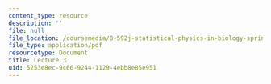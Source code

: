 ```yaml
---
content_type: resource
description: ''
file: null
file_location: /coursemedia/8-592j-statistical-physics-in-biology-spring-2011/5253e8ec9c66924411294ebb8e85e951_MIT8_592JS11_lec3.pdf
file_type: application/pdf
resourcetype: Document
title: Lecture 3
uid: 5253e8ec-9c66-9244-1129-4ebb8e85e951
---
```

